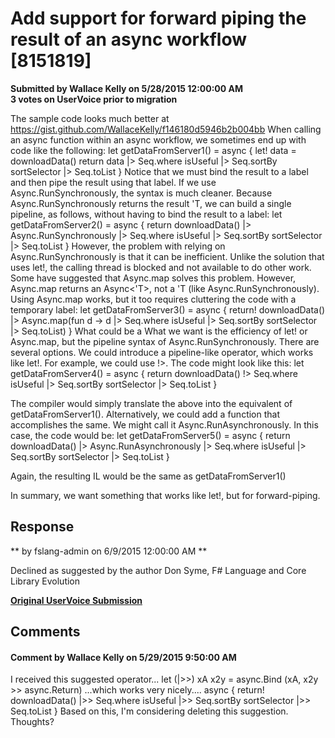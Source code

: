 # Add support for forward piping the result of an async workflow [8151819] #

**Submitted by Wallace Kelly on 5/28/2015 12:00:00 AM**  
**3 votes on UserVoice prior to migration**  

The sample code looks much better at https://gist.github.com/WallaceKelly/f146180d5946b2b004bb
When calling an async function within an async workflow, we sometimes end up with code like the following:
let getDataFromServer1() =
async {
let! data = downloadData()
return
data
|> Seq.where isUseful
|> Seq.sortBy sortSelector
|> Seq.toList
}
Notice that we must bind the result to a label and then pipe the result using that label.
If we use Async.RunSynchronously, the syntax is much cleaner. Because Async.RunSynchronously returns the result 'T, we can build a single pipeline, as follows, without having to bind the result to a label:
let getDataFromServer2() =
async {
return
downloadData()
|> Async.RunSynchronously
|> Seq.where isUseful
|> Seq.sortBy sortSelector
|> Seq.toList
}
However, the problem with relying on Async.RunSynchronously is that it can be inefficient. Unlike the solution that uses let!, the calling thread is blocked and not available to do other work.
Some have suggested that Async.map solves this problem. However, Async.map returns an Async<'T>, not a 'T (like Async.RunSynchronously). Using Async.map works, but it too requires cluttering the code with a temporary label:
let getDataFromServer3() =
async {
return!
downloadData()
|> Async.map(fun d ->
d
|> Seq.where isUseful
|> Seq.sortBy sortSelector
|> Seq.toList)
}
What could be a
What we want is the efficiency of let! or Async.map, but the pipeline syntax of Async.RunSynchronously.
There are several options. We could introduce a pipeline-like operator, which works like let!. For example, we could use !>. The code might look like this:
let getDataFromServer4() =
async {
return
downloadData()
!> Seq.where isUseful
|> Seq.sortBy sortSelector
|> Seq.toList
}

The compiler would simply translate the above into the equivalent of getDataFromServer1().
Alternatively, we could add a function that accomplishes the same. We might call it Async.RunAsynchronously. In this case, the code would be:
let getDataFromServer5() =
async {
return
downloadData()
|> Async.RunAsynchronously
|> Seq.where isUseful
|> Seq.sortBy sortSelector
|> Seq.toList
}

Again, the resulting IL would be the same as getDataFromServer1()

In summary, we want something that works like let!, but for forward-piping.



## Response ##
** by fslang-admin on 6/9/2015 12:00:00 AM **

Declined as suggested by the author
Don Syme, F# Language and Core Library Evolution


**[Original UserVoice Submission](https://fslang.uservoice.com/forums/245727-f-language/suggestions/8151819)**


## Comments ##


#### Comment by Wallace Kelly on 5/29/2015 9:50:00 AM ####
I received this suggested operator...
let (|>>) xA x2y = async.Bind (xA, x2y >> async.Return)
...which works very nicely....
async {
return! downloadData()
|>> Seq.where isUseful
|>> Seq.sortBy sortSelector
|>> Seq.toList
}
Based on this, I'm considering deleting this suggestion. Thoughts?

